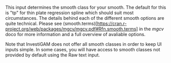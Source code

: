 This input determines the smooth class for your smooth. The default for this is "tp" for thin plate regression spline which should suit most circumstances. The details behind each of the different smooth options are quite technical. Please see (smooth.terms)[https://cran.r-project.org/web/packages/mgcv/mgcv.pdf#Rfn.smooth.terms] in the _mgcv_ doco for more information and a full overview of avaliable options.

Note that InvestiGAM does not offer all smooth classes in order to keep UI inputs simple. In some cases, you will have access to smooth classes not provided by default using the Raw text input.
